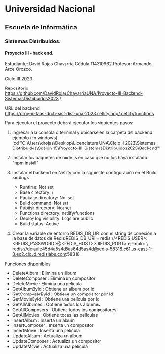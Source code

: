 # Universidad Nacional 
## Escuela de Informática 
### Sistemas Distribuidos.

#### Proyecto III - back end.

Estudiante: 
David Rojas Chavarría
Cédula
114310962
Profesor:
Armando Arce Orozco.

Ciclo III 2023

Repositorio \
   https://github.com/DavidRojasChavarriaUNA/Proyecto-III-Backend-SistemasDistribuidos2023 \

URL del backend \
   https://proy-iii-faas-drch-sist-dist-una-2023.netlify.app/.netlify/functions

Para ejecutar el proyecto deberá ejecutar los siguientes pasos:

1. ingresar a la consola o terminal y ubicarse en la carpeta del backend \
	ejemplo (en windows)\
		 'cd "C:\Users\drojas\Desktop\Licenciatura UNA\Ciclo II 2023\Sistemas Distribuidos\Sesión 15\Proyecto-III-SistemasDistribuidos2023\Backend"'
	
2. instalar los paquetes de node.js en caso que no los haya instalado. \
	"npm install"

3. instalar el backend en Netlify con la siguiente configuración en el Build settings
   - Runtime: Not set
   - Base directory: /
   - Package directory: Not set
   - Build command: Not set
   - Publish directory: Not set
   - Functions directory: netlify/functions
   - Deploy log visibility: Logs are public
   - Build status: Active

4. Crear la variable de entorno REDIS_DB_URI con el string de conexión a la base de datos de Redis
   REDIS_DB_URI = redis://<REDIS_USER>:<REDIS_PASSWORD>@<REDIS_HOST>:<REDIS_PORT>
   ejemplo: \ 
   redis://default:45d4a5s4d5as64d5as4d@redis-58318.c61.us-east-1-3.ec2.cloud.redislabs.com:58318

Funciones disponibles
- DeleteAlbum : Elimina un álbum
- DeleteComposer : Elimina un compositor
- DeleteMovie : Elimina una película
- GetAlbumById : Obtiene un álbum por Id
- GetComposerById : Obtiene un compositor por Id
- GetMovieById : Obtiene una película por Id
- GetAllAlbumes : Obtiene todos los álbumes
- GetAllComposers : Obtiene todos los compositores
- GetAllMovies : Obtiene todas las películas
- InsertAlbum : Inserta un álbum
- InsertComposer : Inserta un compositor
- InsertMovie : Inserta una película
- UpdateAlbum : Actualiza un álbum
- UpdateComposer : Actualiza un compositor
- UpdateMovie : Actualiza una película